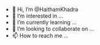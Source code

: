 - 👋 Hi, I’m @HaithamKhadra
- 👀 I’m interested in ...
- 🌱 I’m currently learning ...
- 💞️ I’m looking to collaborate on ...
- 📫 How to reach me ...

<!---
HaithamKhadra/HaithamKhadra is a ✨ special ✨ repository because its `README.md` (this file) appears on your GitHub profile.
You can click the Preview link to take a look at your changes.
--->
